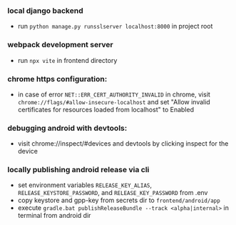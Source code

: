 ### local django backend
- run `python manage.py runsslserver localhost:8000` in project root

### webpack development server
- run `npx vite` in frontend directory

### chrome https configuration:
- in case of error `NET::ERR_CERT_AUTHORITY_INVALID` in chrome, visit `chrome://flags/#allow-insecure-localhost` and set "Allow invalid certificates for resources loaded from localhost" to Enabled

### debugging android with devtools:
- visit chrome://inspect/#devices and devtools by clicking inspect for the device

### locally publishing android release via cli
- set environment variables `RELEASE_KEY_ALIAS`, `RELEASE_KEYSTORE_PASSWORD`, and `RELEASE_KEY_PASSWORD` from .env 
- copy keystore and gpp-key from secrets dir to `frontend/android/app`
- execute `gradle.bat publishReleaseBundle --track <alpha|internal>` in terminal from android dir
